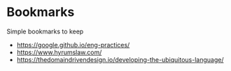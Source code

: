 # Bookmarks
Simple bookmarks to keep


- https://google.github.io/eng-practices/
- https://www.hyrumslaw.com/
- https://thedomaindrivendesign.io/developing-the-ubiquitous-language/
